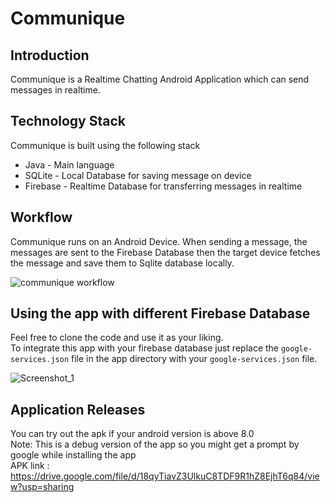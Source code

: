 # Communique

## Introduction
Communique is a Realtime Chatting Android Application which can send messages in realtime. 

## Technology Stack
Communique is built using the following stack
* Java - Main language
* SQLite - Local Database for saving message on device
* Firebase - Realtime Database for transferring messages in realtime 

## Workflow
Communique runs on an Android Device. When sending a message, the messages are sent to the Firebase Database then the target device fetches the message and save them to Sqlite database locally. 

![communique workflow](https://user-images.githubusercontent.com/59859592/115279108-e756ed00-a163-11eb-8718-19edbebc8eb2.jpg)

## Using the app with different Firebase Database
Feel free to clone the code and use it as your liking. <br/>
To integrate this app with your firebase database just replace the `google-services.json` file in the app directory with your `google-services.json` file.

![Screenshot_1](https://user-images.githubusercontent.com/59859592/115279743-b7f4b000-a164-11eb-9ae3-61b785dcd168.png)

## Application Releases
You can try out the apk if your android version is above 8.0 <br/>Note: This is a debug version of the app so you might get a prompt by google while installing the app<br/>
APK link : https://drive.google.com/file/d/18qyTiavZ3UlkuC8TDF9R1hZ8EjhT6q84/view?usp=sharing
